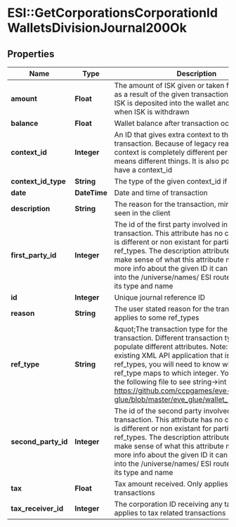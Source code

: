 # ESI::GetCorporationsCorporationIdWalletsDivisionJournal200Ok

## Properties
Name | Type | Description | Notes
------------ | ------------- | ------------- | -------------
**amount** | **Float** | The amount of ISK given or taken from the wallet as a result of the given transaction. Positive when ISK is deposited into the wallet and negative when ISK is withdrawn | [optional] 
**balance** | **Float** | Wallet balance after transaction occurred | [optional] 
**context_id** | **Integer** | An ID that gives extra context to the particular transaction. Because of legacy reasons the context is completely different per ref_type and means different things. It is also possible to not have a context_id | [optional] 
**context_id_type** | **String** | The type of the given context_id if present | [optional] 
**date** | **DateTime** | Date and time of transaction | 
**description** | **String** | The reason for the transaction, mirrors what is seen in the client | 
**first_party_id** | **Integer** | The id of the first party involved in the transaction. This attribute has no consistency and is different or non existant for particular ref_types. The description attribute will help make sense of what this attribute means. For more info about the given ID it can be dropped into the /universe/names/ ESI route to determine its type and name | [optional] 
**id** | **Integer** | Unique journal reference ID | 
**reason** | **String** | The user stated reason for the transaction. Only applies to some ref_types | [optional] 
**ref_type** | **String** | \&quot;The transaction type for the given. transaction. Different transaction types will populate different attributes. Note: If you have an existing XML API application that is using ref_types, you will need to know which string ESI ref_type maps to which integer. You can look at the following file to see string-&gt;int mappings: https://github.com/ccpgames/eve-glue/blob/master/eve_glue/wallet_journal_ref.py\&quot; | 
**second_party_id** | **Integer** | The id of the second party involved in the transaction. This attribute has no consistency and is different or non existant for particular ref_types. The description attribute will help make sense of what this attribute means. For more info about the given ID it can be dropped into the /universe/names/ ESI route to determine its type and name | [optional] 
**tax** | **Float** | Tax amount received. Only applies to tax related transactions | [optional] 
**tax_receiver_id** | **Integer** | The corporation ID receiving any tax paid. Only applies to tax related transactions | [optional] 

